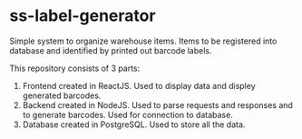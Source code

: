 # ss-label-generator

Simple system to organize warehouse items. Items to be registered into database and identified by printed out barcode labels.

This repository consists of 3 parts:
  1. Frontend created in ReactJS. Used to display data and displey generated barcodes.
  2. Backend created in NodeJS. Used to parse requests and responses and to generate barcodes. Used for connection to database.
  3. Database created in PostgreSQL. Used to store all the data.
